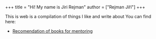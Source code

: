 +++
title = "Hi! My name is Jiri Rejman"
author = ["Rejman Jiří"]
+++

This is web is a compilation of things I like and write about You can find here:

- [Recomendation of books for mentoring](https://rejmank.com/articles/reading)
